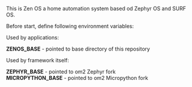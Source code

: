 This is Zen OS a home automation system based od Zephyr OS and SURF OS.

Before start, define following environment variables:

Used by applications:

**ZENOS_BASE** - pointed to base directory of this repository

Used by framework itself:

**ZEPHYR_BASE** - pointed to om2 Zephyr fork  
**MICROPYTHON_BASE** - pointed to om2 Micropython fork
